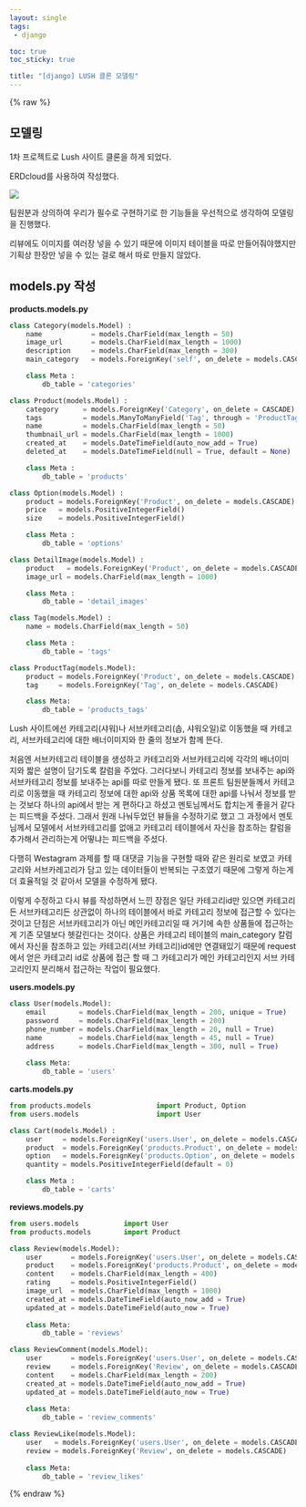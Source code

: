 ```yaml
---
layout: single
tags: 
 - django

toc: true
toc_sticky: true

title: "[django] LUSH 클론 모델링"
---
```


{% raw %}

## 모델링

1차 프로젝트로 Lush 사이트 클론을 하게 되었다. 

ERDcloud를 사용하여 작성했다. 

![](https://user-images.githubusercontent.com/61782539/136661786-85fd0e02-a1a8-4bc3-9bc6-41d81a9583a1.png)

팀원분과 상의하여 우리가 필수로 구현하기로 한 기능들을 우선적으로 생각하여 모델링을 진행했다.

리뷰에도 이미지를 여러장 넣을 수 있기 때문에 이미지 테이블을 따로 만들어줘야했지만 기획상 한장만 넣을 수 있는 걸로 해서 따로 만들지 않았다.

## models.py 작성

**products.models.py**

```python
class Category(models.Model) :
    name            = models.CharField(max_length = 50)
    image_url       = models.CharField(max_length = 1000)
    description     = models.CharField(max_length = 300)
    main_category   = models.ForeignKey('self', on_delete = models.CASCADE, null = True, related_name = 'sub_category')

    class Meta :
        db_table = 'categories'

class Product(models.Model) :
    category      = models.ForeignKey('Category', on_delete = CASCADE)
    tags          = models.ManyToManyField('Tag', through = 'ProductTag')
    name          = models.CharField(max_length = 50)
    thumbnail_url = models.CharField(max_length = 1000)
    created_at    = models.DateTimeField(auto_now_add = True)
    deleted_at    = models.DateTimeField(null = True, default = None)

    class Meta :
        db_table = 'products'

class Option(models.Model) :
    product = models.ForeignKey('Product', on_delete = models.CASCADE)
    price   = models.PositiveIntegerField()
    size    = models.PositiveIntegerField()

    class Meta :
        db_table = 'options'

class DetailImage(models.Model) :
    product   = models.ForeignKey('Product', on_delete = models.CASCADE)
    image_url = models.CharField(max_length = 1000)

    class Meta :
        db_table = 'detail_images'

class Tag(models.Model) :
    name = models.CharField(max_length = 50)

    class Meta :
        db_table = 'tags'

class ProductTag(models.Model):
    product = models.ForeignKey('Product', on_delete = models.CASCADE)
    tag     = models.ForeignKey('Tag', on_delete = models.CASCADE)

    class Meta:
        db_table = 'products_tags'
```

Lush 사이트에선 카테고리(샤워)나 서브카테고리(솝, 샤워오일)로 이동했을 때 카테고리, 서브카테고리에 대한 배너이미지와 한 줄의 정보가 함께 뜬다. 

처음엔 서브카테고리 테이블을 생성하고 카테고리와 서브카테고리에 각각의 배너이미지와 짧은 설명이 담기도록 칼럼을 주었다. 그러다보니 카테고리 정보를 보내주는 api와 서브카테고리 정보를 보내주는 api를 따로 만들게 됐다. 또 프론트 팀원분들께서 카테고리로 이동했을 때 카테고리 정보에 대한 api와 상품 목록에 대한 api를 나눠서 정보를 받는 것보다 하나의 api에서 받는 게 편하다고 하셨고 멘토님께서도 합치는게 좋을거 같다는 피드백을 주셨다. 그래서 원래 나눠두었던 뷰들을 수정하기로 했고 그 과정에서 멘토님께서 모델에서 서브카테고리를 없애고 카테고리 테이블에서 자신을 참조하는 칼럼을 추가해서 관리하는게 어떻냐는 피드백을 주셨다.

다행히 Westagram 과제를 할 때 대댓글 기능을 구현할 때와 같은 원리로 보였고 카테고리와 서브카레고리가 담고 있는 데이터들이 반복되는 구조였기 때문에 그렇게 하는게 더 효율적일 것 같아서 모델을 수정하게 됐다.

이렇게 수정하고 다시 뷰를 작성하면서 느낀 장점은 일단 카테고리id만 있으면 카테고리든 서브카테고리든 상관없이 하나의 테이블에서 바로 카테고리 정보에 접근할 수 있다는 것이고 단점은 서브카테고리가 아닌 메인카테고리일 때 거기에 속한 상품들에 접근하는게 기존 모델보다 헷갈린다는 것이다. 상품은 카테고리 테이블의 main_category 칼럼에서 자신을 참조하고 있는 카테고리(서브 카테고리)id에만 연결돼있기 때문에 request에서 얻은 카테고리 id로 상품에 접근 할 때 그 카테고리가 메인 카테고리인지 서브 카테고리인지 분리해서 접근하는 작업이 필요했다.

**users.models.py**

```python
class User(models.Model):
    email        = models.CharField(max_length = 200, unique = True)
    password     = models.CharField(max_length = 200)
    phone_number = models.CharField(max_length = 20, null = True)
    name         = models.CharField(max_length = 45, null = True)
    address      = models.CharField(max_length = 300, null = True)
    
    class Meta:
        db_table = 'users'
```

**carts.models.py**

```python
from products.models                import Product, Option
from users.models                   import User

class Cart(models.Model) :
    user     = models.ForeignKey('users.User', on_delete = models.CASCADE)
    product  = models.ForeignKey('products.Product', on_delete = models.CASCADE)
    option   = models.ForeignKey('products.Option', on_delete = models.CASCADE)
    quantity = models.PositiveIntegerField(default = 0)

    class Meta :
        db_table = 'carts'
```

**reviews.models.py**

```python
from users.models           import User
from products.models        import Product

class Review(models.Model):
    user       = models.ForeignKey('users.User', on_delete = models.CASCADE)
    product    = models.ForeignKey('products.Product', on_delete = models.CASCADE)
    content    = models.CharField(max_length = 400)
    rating     = models.PositiveIntegerField()
    image_url  = models.CharField(max_length = 1000)
    created_at = models.DateTimeField(auto_now_add = True)
    updated_at = models.DateTimeField(auto_now = True)
    
    class Meta:
        db_table = 'reviews'

class ReviewComment(models.Model):
    user       = models.ForeignKey('users.User', on_delete = models.CASCADE)
    review     = models.ForeignKey('Review', on_delete = models.CASCADE)
    content    = models.CharField(max_length = 200)
    created_at = models.DateTimeField(auto_now_add = True)
    updated_at = models.DateTimeField(auto_now = True)
    
    class Meta:
        db_table = 'review_comments'

class ReviewLike(models.Model):
    user   = models.ForeignKey('users.User', on_delete = models.CASCADE)
    review = models.ForeignKey('Review', on_delete = models.CASCADE)
    
    class Meta:
        db_table = 'review_likes'
```


{% endraw %}
